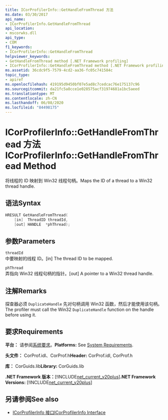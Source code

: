 ```yaml
---
title: ICorProfilerInfo::GetHandleFromThread 方法
ms.date: 03/30/2017
api_name:
- ICorProfilerInfo.GetHandleFromThread
api_location:
- mscorwks.dll
api_type:
- COM
f1_keywords:
- ICorProfilerInfo::GetHandleFromThread
helpviewer_keywords:
- GetHandleFromThread method [.NET Framework profiling]
- ICorProfilerInfo::GetHandleFromThread method [.NET Framework profiling]
ms.assetid: 36cdc9f5-7579-4cd2-aa36-fc05c741584c
topic_type:
- apiref
ms.openlocfilehash: 419195d9450bf07e5ad8c7cedcac76e175137c96
ms.sourcegitcommit: da21fc5a8cce1e028575acf31974681a1bc5aeed
ms.translationtype: MT
ms.contentlocale: zh-CN
ms.lasthandoff: 06/08/2020
ms.locfileid: "84498175"
---
```

# <a name="icorprofilerinfogethandlefromthread-method"></a><span data-ttu-id="20007-102">ICorProfilerInfo::GetHandleFromThread 方法</span><span class="sxs-lookup"><span data-stu-id="20007-102">ICorProfilerInfo::GetHandleFromThread Method</span></span>
<span data-ttu-id="20007-103">将线程的 ID 映射到 Win32 线程句柄。</span><span class="sxs-lookup"><span data-stu-id="20007-103">Maps the ID of a thread to a Win32 thread handle.</span></span>  
  
## <a name="syntax"></a><span data-ttu-id="20007-104">语法</span><span class="sxs-lookup"><span data-stu-id="20007-104">Syntax</span></span>  
  
```cpp  
HRESULT GetHandleFromThread(  
    [in]  ThreadID threadId,  
    [out] HANDLE  *phThread);  
```  
  
## <a name="parameters"></a><span data-ttu-id="20007-105">参数</span><span class="sxs-lookup"><span data-stu-id="20007-105">Parameters</span></span>  
 `threadId`  
 <span data-ttu-id="20007-106">中要映射的线程 ID。</span><span class="sxs-lookup"><span data-stu-id="20007-106">[in] The thread ID to be mapped.</span></span>  
  
 `phThread`  
 <span data-ttu-id="20007-107">弄指向 Win32 线程句柄的指针。</span><span class="sxs-lookup"><span data-stu-id="20007-107">[out] A pointer to a Win32 thread handle.</span></span>  
  
## <a name="remarks"></a><span data-ttu-id="20007-108">注解</span><span class="sxs-lookup"><span data-stu-id="20007-108">Remarks</span></span>  
 <span data-ttu-id="20007-109">探查器必须 `DuplicateHandle` 先对句柄调用 Win32 函数，然后才能使用该句柄。</span><span class="sxs-lookup"><span data-stu-id="20007-109">The profiler must call the Win32 `DuplicateHandle` function on the handle before using it.</span></span>  
  
## <a name="requirements"></a><span data-ttu-id="20007-110">要求</span><span class="sxs-lookup"><span data-stu-id="20007-110">Requirements</span></span>  
 <span data-ttu-id="20007-111">**平台：** 请参阅[系统要求](../../get-started/system-requirements.md)。</span><span class="sxs-lookup"><span data-stu-id="20007-111">**Platforms:** See [System Requirements](../../get-started/system-requirements.md).</span></span>  
  
 <span data-ttu-id="20007-112">**头文件：** CorProf.idl、CorProf.h</span><span class="sxs-lookup"><span data-stu-id="20007-112">**Header:** CorProf.idl, CorProf.h</span></span>  
  
 <span data-ttu-id="20007-113">**库：** CorGuids.lib</span><span class="sxs-lookup"><span data-stu-id="20007-113">**Library:** CorGuids.lib</span></span>  
  
 <span data-ttu-id="20007-114">**.NET Framework 版本：**[!INCLUDE[net_current_v20plus](../../../../includes/net-current-v20plus-md.md)]</span><span class="sxs-lookup"><span data-stu-id="20007-114">**.NET Framework Versions:** [!INCLUDE[net_current_v20plus](../../../../includes/net-current-v20plus-md.md)]</span></span>  
  
## <a name="see-also"></a><span data-ttu-id="20007-115">另请参阅</span><span class="sxs-lookup"><span data-stu-id="20007-115">See also</span></span>

- [<span data-ttu-id="20007-116">ICorProfilerInfo 接口</span><span class="sxs-lookup"><span data-stu-id="20007-116">ICorProfilerInfo Interface</span></span>](icorprofilerinfo-interface.md)
